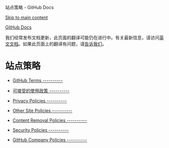 站点策略 - GitHub Docs

[Skip to main content](#main-content)

[](/cn)[GitHub Docs](/cn)

我们经常发布文档更新，此页面的翻译可能仍在进行中。有关最新信息，请访问[英文文档](/en)。如果此页面上的翻译有问题，请[告诉我们](https://github.com/contact?form[subject]=translation%20issue%20on%20docs.github.com&form[comments]=)。

站点策略
==========

* [GitHub Terms ----------](/cn/site-policy/github-terms)

* [可接受的使用政策 ----------](/cn/site-policy/acceptable-use-policies)

* [Privacy Policies ----------](/cn/site-policy/privacy-policies)

* [Other Site Policies ----------](/cn/site-policy/other-site-policies)

* [Content Removal Policies ----------](/cn/site-policy/content-removal-policies)

* [Security Policies ----------](/cn/site-policy/security-policies)

* [GitHub Company Policies ----------](/cn/site-policy/github-company-policies)
